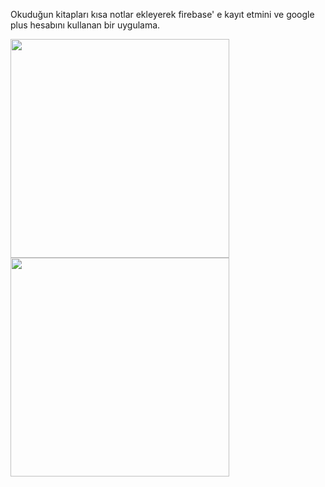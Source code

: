 Okuduğun kitapları kısa notlar ekleyerek firebase' e kayıt etmini ve google plus hesabını kullanan bir uygulama.


<img src="https://user-images.githubusercontent.com/6064144/40534121-9d05d21a-600d-11e8-9fa0-e2c363ca0490.png" width="350">

<img src="https://user-images.githubusercontent.com/6064144/40534122-9d2f58ec-600d-11e8-9755-d6af873cfb02.png" width="350">

